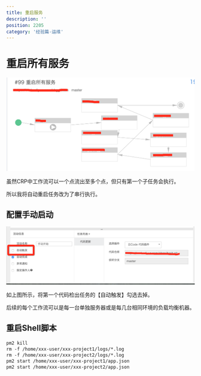 ```yaml
---
title: 重启服务
description: ''
position: 2205
category: '经验篇-运维'
---
```


# 重启所有服务

![Image](/experience/operation/restarter1.png)

虽然CRP中工作流可以一个点流出至多个点，但只有第一个子任务会执行。

所以我将自动重启任务改为了串行执行。

## 配置手动启动

![Image](/experience/operation/restarter2.png)

如上图所示，将第一个代码检出任务的【自动触发】勾选去掉。

后续的每个工作流可以是每一台单独服务器或是每几台相同环境的负载均衡机器。

## 重启Shell脚本

```
pm2 kill
rm -f /home/xxx-user/xxx-project1/logs/*.log
rm -f /home/xxx-user/xxx-project2/logs/*.log
pm2 start /home/xxx-user/xxx-project1/app.json
pm2 start /home/xxx-user/xxx-project2/app.json
```
